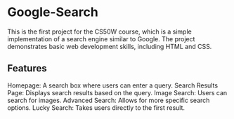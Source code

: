 # Google-Search

This is the first project for the CS50W course, which is a simple implementation of a search engine similar to Google. The project demonstrates basic web development skills, including HTML and CSS.

## Features
Homepage: A search box where users can enter a query.
Search Results Page: Displays search results based on the query.
Image Search: Users can search for images.
Advanced Search: Allows for more specific search options.
Lucky Search: Takes users directly to the first result.

